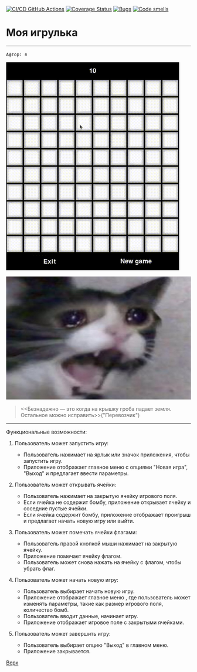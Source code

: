 [![CI/CD GitHub Actions](https://github.com/kozlova22107/orpopro/actions/workflows/main.yml/badge.svg)](https://github.com/kozlova22107/orpopro/actions/workflows/main.yml)
[![Coverage Status](https://coveralls.io/repos/github/kozlova22107/orpopro/badge.svg?branch=main)](https://coveralls.io/github/kozlova22107/orpopro?branch=main)
[![Bugs](https://sonarcloud.io/api/project_badges/measure?project=kozlova22107_orpopro&metric=bugs)](https://sonarcloud.io/summary/new_code?id=kozlova22107_orpopro)
[![Code smells](https://sonarcloud.io/api/project_badges/measure?project=kozlova22107_orpopro&metric=code_smells)](https://sonarcloud.io/dashboard?id=kozlova22107_orpopro)



<a id="anchor"></a>
---
# Моя игрулька
___
```
Афтор: я
```
![video](./video.gif)

![памагити](1637904822_65-koshka-top-p-plachushchego-kota-79.jpg)
> <<Безнадежно — это когда на крышку гроба падает земля. Остальное можно исправить>>("Перевозчик")


---

Функциональные возможности:

1. Пользователь может запустить игру:
   - Пользователь нажимает на ярлык или значок приложения, чтобы запустить игру.
   - Приложение отображает главное меню с опциями "Новая игра",  "Выход" и предлагает ввести параметры.


2. Пользователь может открывать ячейки:
   - Пользователь нажимает на закрытую ячейку игрового поля.
   - Если ячейка не содержит бомбу, приложение открывает ячейку и соседние пустые ячейки.
   - Если ячейка содержит бомбу, приложение отображает проигрыш и предлагает начать новую игру или выйти.

3. Пользователь может помечать ячейки флагами:
   - Пользователь правой кнопкой мыши нажимает на закрытую ячейку.
   - Приложение помечает ячейку флагом.
   - Пользователь может снова нажать на ячейку с флагом, чтобы убрать флаг.

4. Пользователь может начать новую игру:
   - Пользователь выбирает начать новую игру.
   - Приложение отображает главное меню , где пользователь может изменять параметры, такие как размер игрового поля, количество бомб.
   - Пользователь вводит данные, начинает игру.
   - Приложение отображает игровое поле с закрытыми ячейками.

5. Пользователь может завершить игру:
   - Пользователь выбирает опцию "Выход" в главном меню.
   - Приложение закрывается.



[Верх](#anchor)

